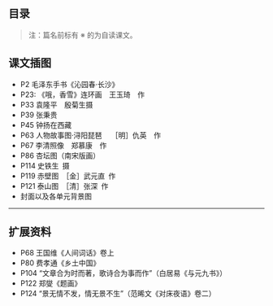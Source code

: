 ## 目录

<!-- 目录 -->

> 注：篇名前标有 ※ 的为自读课文。			

## 课文插图

- P2 毛泽东手书《沁园春·长沙》
- P23: 《哦，香雪》连环画 王玉琦 作
- P33 袁隆平 殷菊生摄
- P39 张秉贵
- P45 钟扬在西藏
- P63 人物故事图·浔阳琵琶  ［明］仇英 作
- P67 李清照像 郑慕康 作
- P86 杏坛图（南宋版画）
- P114 史铁生 摄
- P119 赤壁图　［金］武元直 作
- P121 泰山图　［清］张深 作
- 封面以及各单元背景图

---

## 扩展资料

- P68 王国维《人间词话》卷上
- P80 费孝通《乡土中国》
- P104 “文章合为时而著，歌诗合为事而作”（白居易《与元九书》）
- P122 郑燮《题画》
- P124 “景无情不发，情无景不生”（范晞文《对床夜语》卷二）
